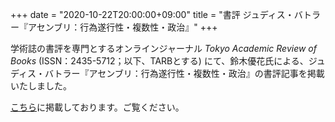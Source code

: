 +++
date = "2020-10-22T20:00:00+09:00"
title = "書評 ジュディス・バトラー『アセンブリ：行為遂行性・複数性・政治』"
+++

学術誌の書評を専門とするオンラインジャーナル *Tokyo Academic Review of Books* (ISSN：2435-5712；以下、TARBとする) にて、鈴木優花氏による、ジュディス・バトラー『アセンブリ：行為遂行性・複数性・政治』の書評記事を掲載いたしました。

[こちら](https://tarb.yamanami.tokyo/2020/10/0006-judith-butler-assembly.html)に掲載しております。ご覧ください。

